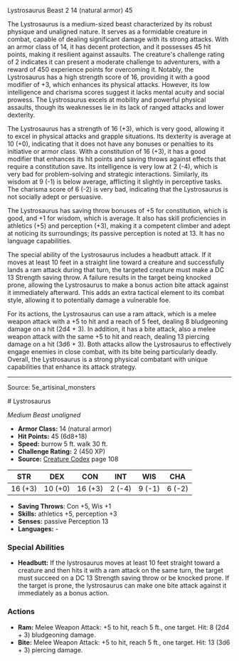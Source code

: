 <MonsterName/>Lystrosaurus</MonsterName>
<CreatureType/>Beast</CreatureType>
<CR/>2</CR>
<AC/>14 (natural armor)</AC>
<HP/>45</HP>
<summary>The Lystrosaurus is a medium-sized beast characterized by its robust physique and unaligned nature. It serves as a formidable creature in combat, capable of dealing significant damage with its strong attacks. With an armor class of 14, it has decent protection, and it possesses 45 hit points, making it resilient against assaults. The creature's challenge rating of 2 indicates it can present a moderate challenge to adventurers, with a reward of 450 experience points for overcoming it. Notably, the Lystrosaurus has a high strength score of 16, providing it with a good modifier of +3, which enhances its physical attacks. However, its low intelligence and charisma scores suggest it lacks mental acuity and social prowess. The Lystrosaurus excels at mobility and powerful physical assaults, though its weaknesses lie in its lack of ranged attacks and lower dexterity.</summary>

<detail>

The Lystrosaurus has a strength of 16 (+3), which is very good, allowing it to excel in physical attacks and grapple situations. Its dexterity is average at 10 (+0), indicating that it does not have any bonuses or penalties to its initiative or armor class. With a constitution of 16 (+3), it has a good modifier that enhances its hit points and saving throws against effects that require a constitution save. Its intelligence is very low at 2 (-4), which is very bad for problem-solving and strategic interactions. Similarly, its wisdom at 9 (-1) is below average, afflicting it slightly in perceptive tasks. The charisma score of 6 (-2) is very bad, indicating that the Lystrosaurus is not socially adept or persuasive.

The Lystrosaurus has saving throw bonuses of +5 for constitution, which is good, and +1 for wisdom, which is average. It also has skill proficiencies in athletics (+5) and perception (+3), making it a competent climber and adept at noticing its surroundings; its passive perception is noted at 13. It has no language capabilities.

The special ability of the Lystrosaurus includes a headbutt attack. If it moves at least 10 feet in a straight line toward a creature and successfully lands a ram attack during that turn, the targeted creature must make a DC 13 Strength saving throw. A failure results in the target being knocked prone, allowing the Lystrosaurus to make a bonus action bite attack against it immediately afterward. This adds an extra tactical element to its combat style, allowing it to potentially damage a vulnerable foe.

For its actions, the Lystrosaurus can use a ram attack, which is a melee weapon attack with a +5 to hit and a reach of 5 feet, dealing 8 bludgeoning damage on a hit (2d4 + 3). In addition, it has a bite attack, also a melee weapon attack with the same +5 to hit and reach, dealing 13 piercing damage on a hit (3d6 + 3). Both attacks allow the Lystrosaurus to effectively engage enemies in close combat, with its bite being particularly deadly. Overall, the Lystrosaurus is a strong physical combatant with unique capabilities that enhance its attack strategy.</detail>



---

Source: 5e_artisinal_monsters

<statblock>
# Lystrosaurus

*Medium* *Beast* *unaligned*

- **Armor Class:** 14 (natural armor)
- **Hit Points:** 45 (6d8+18)
- **Speed:** burrow 5 ft. walk 30 ft.
- **Challenge Rating:** 2 (450 XP)
- **Source:** [Creature Codex](https://koboldpress.com/kpstore/product/creature-codex-for-5th-edition-dnd) page 108

| STR | DEX | CON | INT | WIS | CHA |
| --- | --- | --- | --- | --- | --- |
| 16 (+3) | 10 (+0) | 16 (+3) | 2 (-4) | 9 (-1) | 6 (-2) |

- **Saving Throws**: Con +5, Wis +1
- **Skills:** athletics +5, perception +3
- **Senses:** passive Perception 13
- **Languages:** -

### Special Abilities

- **Headbutt:** If the lystrosaurus moves at least 10 feet straight toward a creature and then hits it with a ram attack on the same turn, the target must succeed on a DC 13 Strength saving throw or be knocked prone. If the target is prone, the lystrosaurus can make one bite attack against it immediately as a bonus action.

### Actions

- **Ram:** Melee Weapon Attack: +5 to hit, reach 5 ft., one target. Hit: 8 (2d4 + 3) bludgeoning damage.
- **Bite:** Melee Weapon Attack: +5 to hit, reach 5 ft., one target. Hit: 13 (3d6 + 3) piercing damage.


</statblock>


